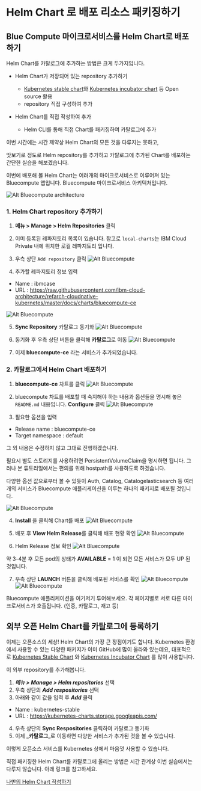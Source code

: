 # Helm Chart 로 배포 리소스 패키징하기 


## Blue Compute 마이크로서비스를 Helm Chart로 배포하기

Helm Chart를 카탈로그에 추가하는 방법은 크게 두가지입니다. 

- Helm Chart가 저장되어 있는 repository 추가하기 
  - [Kubernetes stable chart](https://github.com/kubernetes/charts/tree/master/stable)와 [Kubernetes incubator chart](https://github.com/kubernetes/charts/tree/master/incubator) 등 Open source 활용   
  - repository 직접 구성하여 추가
  
- Helm Chart를 직접 작성하여 추가
  - Helm CLI를 통해 직접 Chart를 패키징하여 카탈로그에 추가
  
 이번 시간에는 시간 제약상 Helm Chart의 모든 것을 다루지는 못하고,
 
 맛보기로 정도로 
 Helm repository를 추가하고
 카탈로그에 추가된 Chart를 배포하는 간단한 실습을 해보겠습니다. 
 
 이번에 배포해 볼 Helm Chart는 여러개의 마이크로서비스로 이루어져 있는 Bluecompute 앱입니다. 
 Bluecompute 마이크로서비스 아키텍처입니다. 
 
 ![Alt Bluecompute architecture](./images/bluecompute-0.png)

### 1. Helm Chart repository 추가하기 

1. **메뉴 > Manage > Helm Repositories** 클릭
2. 이미 등록된 레파지토리 목록이 있습니다. 참고로 `local-charts`는 IBM Cloud Private 내에 위치한 로컬 레파지토리 입니다. 
3. 우측 상단 `Add repository` 클릭 
 ![Alt Bluecompute](./images/bluecompute-2.png)
 
4. 추가할 레파지토리 정보 입력
  - Name : ibmcase
  - URL : https://raw.githubusercontent.com/ibm-cloud-architecture/refarch-cloudnative-kubernetes/master/docs/charts/bluecompute-ce
  
  ![Alt Bluecompute](./images/bluecompute-3.png)
  
5. **Sync Repository** 카탈로그 동기화
  ![Alt Bluecompute](./images/bluecompute-4.png)
  
6. 동기화 후 우측 상단 버튼을 클릭해 **카탈로그**로 이동
  ![Alt Bluecompute](./images/bluecompute-5.png)

7. 이제 **bluecompute-ce** 라는 서비스가 추가되었습니다. 


### 2. 카탈로그에서 Helm Chart 배포하기

1. **bluecompute-ce** 차트를 클릭
  ![Alt Bluecompute](./images/bluecompute-6.png)

2. bluecompute 차트를 배포할 때 숙지해야 하는 내용과 옵션들을 명시해 놓은 `README.md` 내용입니다. **Configure** 클릭
  ![Alt Bluecompute](./images/bluecompute-7.png)
  
3. 필요한 옵션을 입력
- Release name : bluecompute-ce
- Target namespace : default

그 외 내용은 수정하지 않고 그대로 진행하겠습니다. 

필요시 별도 스토리지를 사용하려면 PersistentVolumeClaim을 명시하면 됩니다. 
그러나 본 튜토리얼에서는 편의를 위해 hostpath를 사용하도록 하겠습니다.

다양한 옵션 값으로부터 볼 수 있듯이 
Auth, Catalog, Catalogelasticsearch 등 여러개의 서비스가 Bluecompute 애플리케이션을 이루는 하나의 패키지로 배포될 것입니다. 

  ![Alt Bluecompute](./images/bluecompute-8.png)

4. **Install** 을 클릭해 Chart를 배포
  ![Alt Bluecompute](./images/bluecompute-9.png)

5. 배포 후 **View Helm Release**를 클릭해 배포 현황 확인 
  ![Alt Bluecompute](./images/bluecompute-10.png)
  
6. Helm Release 정보 확인 
  ![Alt Bluecompute](./images/bluecompute-11.png)

약 3-4분 후 모든 pod의 상태가 **AVAILABLE** = 1 이 되면 모든 서비스가 모두 UP 된 것입니다. 

7. 우측 상단 **LAUNCH** 버튼을 클릭해 배포된 서비스를 확인 
  ![Alt Bluecompute](./images/bluecompute-12.png)
  ![Alt Bluecompute](./images/bluecompute-13.png)

Bluecompute 애플리케이션을 여기저기 투어해보세요. 
각 페이지별로 서로 다른 마이크로서비스가 호출됩니다.  (인증, 카탈로그, 재고 등)



## 외부 오픈 Helm Chart를 카탈로그에 등록하기 

이제는 오픈소스의 세상! Helm Chart의 가장 큰 장점이기도 합니다. 
Kubernetes 환경에서 사용할 수 있는 다양한 패키지가 이미 GitHub에 많이 올라와 있는데요, 
대표적으로 [Kubernetes Stable Chart](https://github.com/kubernetes/charts/tree/master/stable) 와 [Kubernetes Incubator Chart](https://github.com/kubernetes/charts/tree/master/incubator) 를 많이 사용합니다. 

이 외부 repository를 추가해봅니다. 

1. _**메뉴 > Manage > Helm repositories**_ 선택 
2. 우측 상단의 _**Add respositories**_ 선택
3. 아래와 같이 값을 입력 후 _**Add**_ 클릭 
- Name : kubernetes-stable
- URL : https://kubernetes-charts.storage.googleapis.com/ 

4. 우측 상단의 **Sync Respositories** 클릭하여 카탈로그 동기화 
5. 이제 _**카탈로그**_로 이동하면 다양한 서비스가 추가된 것을 볼 수 있습니다. 

이렇게 오픈소스 서비스를 Kubernetes 상에서 마음껏 사용할 수 있습니다. 

직접 패키징한 Helm Chart를 카탈로그에 올리는 방법은 시간 관계상 이번 실습에서는 다루지 않습니다. 
아래 링크를 참고하세요. 

[나만의 Helm Chart 작성하기](https://www.ibm.com/support/knowledgecenter/en/SSBS6K_2.1.0.3/app_center/add_package.html) 

<!--
## 커스텀 Helm Chart 만들어 배포하기 

1. Helm Chart를 생성 
~~~
helm create my-nginx
~~~

2. 생성한 `my-nginx` Chart 는 이런 트리 구조로 되어 있습니다. 

my-nginx/
├── charts
├── Chart.yaml
├── templates
│   ├── deployment.yaml
│   ├── _helpers.tpl
│   ├── ingress.yaml
│   ├── NOTES.txt
│   └── service.yaml
└── values.yaml

_Chart 템플릿에 대해 자세히 알고 싶다면 [Helm Chart Template Getting Started](https://github.com/kubernetes/helm/blob/master/docs/chart_template_guide/getting_started.md) 클릭_

3. 
-->



